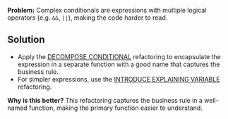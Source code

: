 **Problem:** Complex conditionals are expressions with multiple logical operators (e.g. `&&`, `||`), making the code harder to read.

## Solution
* Apply the [DECOMPOSE CONDITIONAL](https://refactoring.com/catalog/decomposeConditional.html) refactoring to encapsulate the expression in a separate function with a good name that captures the business rule.
* For simpler expressions, use the [INTRODUCE EXPLAINING VARIABLE](https://refactoring.com/catalog/extractVariable.html) refactoring.

**Why is this better?** This refactoring captures the business rule in a well-named function, making the primary function easier to understand.